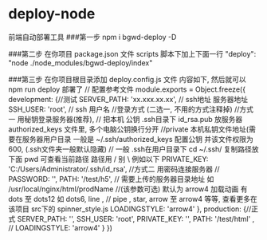 # deploy-node
前端自动部署工具
###第一步 npm i bgwd-deploy -D

###第二步 在你项目 package.json 文件 scripts 脚本下加上下面一行
  "deploy": "node ./node_modules/bgwd-deploy/index"

 ###第三步 在你项目根目录添加 deploy.config.js 文件 内容如下, 然后就可以 npm run deploy 部署了
// 配置参考文件 
module.exports = Object.freeze({
  development: {//测试
    SERVER_PATH: 'xx.xxx.xx.xx', // ssh地址 服务器地址
    SSH_USER: 'root', // ssh 用户名
    //登录方式 (二选一, 不用的方式注释掉)
  //方式一 用秘钥登录服务器(推荐), 
    // 把本机 公钥 .ssh目录下 id_rsa.pub 放服务器 authorized_keys 文件里, 多个电脑公钥换行分开
    //private 本机私钥文件地址(需要在服务器用户目录 一般是 ~/.ssh/authorized_keys 配置公钥 并该文件权限为 600, (.ssh文件夹一般默认隐藏)
    // 一般 .ssh在用户目录下  cd ~/.ssh/  复制路径放下面 pwd 可查看当前路径 路径用 / 别 \ 例如以下
    PRIVATE_KEY: 'C:/Users/Administrator/.ssh/id_rsa', 
  //方式二 用密码连接服务器
    // PASSWORD: '',
    PATH: '/test/h5', // 需要上传的服务器目录地址 如 /usr/local/nginx/html/prodName
    //(该参数可选) 默认为 arrow4 加载动画 有 dots 至 dots12 如 dots6,  line ,
    // pipe , star, arrow 至 arrow4 等等, 查看更多在该项目 src下的 spinner_style.js
    LOADINGSTYLE: 'arrow4'
  },
  production: {//正式
    SERVER_PATH: '', 
    SSH_USER: 'root',
    PRIVATE_KEY: '', 
    PATH: '/test/html' ,
    // LOADINGSTYLE: 'arrow4' 
  }
})
